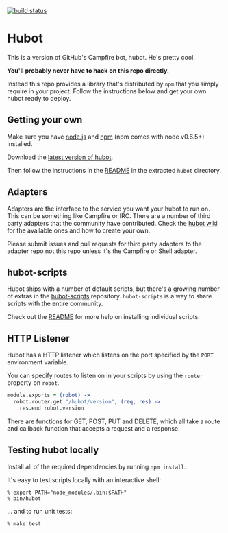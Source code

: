 [![build status](https://secure.travis-ci.org/cdata/damonbot.png)](http://travis-ci.org/cdata/damonbot)
# Hubot

This is a version of GitHub's Campfire bot, hubot. He's pretty cool.

**You'll probably never have to hack on this repo directly.**

Instead this repo provides a library that's distributed by `npm` that you
simply require in your project. Follow the instructions below and get your own
hubot ready to deploy.

## Getting your own

Make sure you have [node.js][nodejs] and [npm][npmjs] (npm comes with node v0.6.5+) installed.

Download the [latest version of hubot][hubot-latest].

Then follow the instructions in the [README][readme] in the extracted `hubot`
directory.

[nodejs]: http://nodejs.org
[npmjs]: http://npmjs.org
[hubot-latest]: https://github.com/github/hubot/downloads
[readme]: https://github.com/github/hubot/blob/master/src/templates/README.md

## Adapters

Adapters are the interface to the service you want your hubot to run on. This
can be something like Campfire or IRC. There are a number of third party
adapters that the community have contributed. Check the
[hubot wiki][hubot-wiki] for the available ones and how to create your own.

Please submit issues and pull requests for third party adapters to the adapter
repo not this repo unless it's the Campfire or Shell adapter.

[hubot-wiki]: https://github.com/github/hubot/wiki
[third-party-adapters]: https://github.com/github/hubot/tree/master/src/adapters/third-party
[split-subpath]: http://help.github.com/split-a-subpath-into-a-new-repo/
[logjs]: https://github.com/visionmedia/log.js

## hubot-scripts

Hubot ships with a number of default scripts, but there's a growing number of
extras in the [hubot-scripts][hubot-scripts] repository. `hubot-scripts` is a
way to share scripts with the entire community.

Check out the [README][hubot-scripts-readme] for more help on installing
individual scripts.

[hubot-scripts]: https://github.com/github/hubot-scripts
[hubot-scripts-readme]: https://github.com/github/hubot-scripts#readme

## HTTP Listener

Hubot has a HTTP listener which listens on the port specified by the `PORT`
environment variable.

You can specify routes to listen on in your scripts by using the `router`
property on `robot`.

```coffeescript
module.exports = (robot) ->
  robot.router.get "/hubot/version", (req, res) ->
    res.end robot.version
```

There are functions for GET, POST, PUT and DELETE, which all take a route and
callback function that accepts a request and a response.

## Testing hubot locally

Install all of the required dependencies by running `npm install`.

It's easy to test scripts locally with an interactive shell:

    % export PATH="node_modules/.bin:$PATH"
    % bin/hubot

... and to run unit tests:

    % make test

